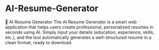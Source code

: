 # AI-Resume-Generator
🧠 AI Resume Generator The AI Resume Generator is a smart web application that helps users create professional, personalized resumes in seconds using AI. Simply input your details (education, experience, skills, etc.), and the tool automatically generates a well-structured resume in a clean format, ready to download.

